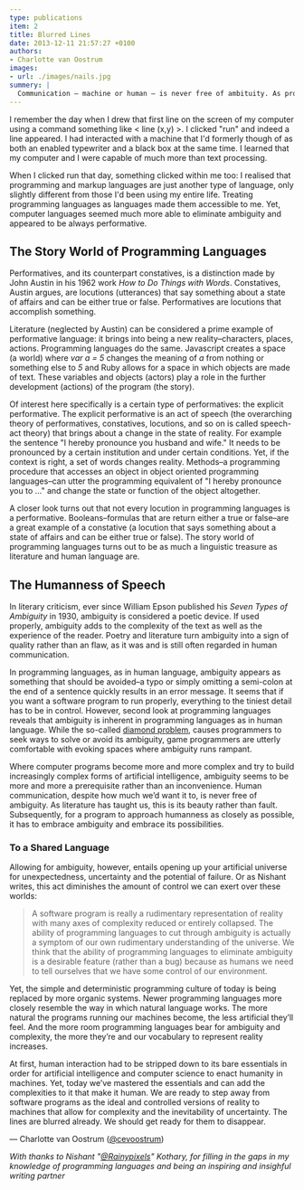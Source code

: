 ```yaml
---
type: publications
item: 2
title: Blurred Lines
date: 2013-12-11 21:57:27 +0100
authors: 
- Charlotte van Oostrum
images:
- url: ./images/nails.jpg 
summery: |
  Communication – machine or human – is never free of ambituity. As programming languages develop, ambiguity seems to be a prerequisite rather than an inconvenience. 
---
```

I remember the day when I drew that first line on the screen of my computer using a command something like < line (x,y) >. I clicked "run" and indeed a line appeared. I had interacted with a machine that I'd formerly though of as both an enabled typewriter and a black box at the same time. I learned that my computer and I were capable of much more than text processing. 

When I clicked run that day, something clicked within me too: I realised that programming and markup languages are just another type of language, only slightly different from those I'd been using my entire life. Treating programming languages as languages made them accessible to me. Yet, computer languages seemed much more able to eliminate ambiguity and appeared to be always performative.

## The Story World of Programming Languages
Performatives, and its counterpart constatives, is a distinction made by John Austin in his 1962 work *How to Do Things with Words*. Constatives, Austin argues, are locutions (utterances) that say something about a state of affairs and can be either true or false. Performatives are locutions that accomplish something. 

Literature (neglected by Austin) can be considered a prime example of performative language: it brings into being a new reality–characters, places, actions. Programming languages do the same. Javascript creates a space (a world) where *var a = 5* changes the meaning of *a* from nothing or something else to *5* and Ruby allows for a space in which objects are made of text. These variables and objects (actors) play a role in the further development (actions) of the program (the story). 

Of interest here specifically is a certain type of performatives: the explicit performative. The explicit performative is an act of speech (the overarching theory of performatives, constatives, locutions, and so on is called speech-act theory) that brings about a change in the state of reality. For example the sentence "I hereby pronounce you husband and wife." It needs to be pronounced by a certain institution and under certain conditions. Yet, if the context is right, a set of words changes reality. Methods–a programming procedure that accesses an object in object oriented programming languages–can utter the programming equivalent of "I hereby pronounce you to …" and change the state or function of the object altogether.

A closer look turns out that not every locution in programming languages is a performative. Booleans–formulas that are return either a true or false–are a great example of a constative (a locution that says something about a state of affairs and can be either true or false). The story world of programming languages turns out to be as much a linguistic treasure as literature and human language are.

## The Humanness of Speech

In literary criticism, ever since William Epson published his *Seven Types of Ambiguity* in 1930, ambiguity is considered a poetic device. If used properly, ambiguity adds to the complexity of the text as well as the experience of the reader. Poetry and literature turn ambiguity into a sign of quality rather than an flaw, as it was and is still often regarded in human communication.

In programming languages, as in human language, ambiguity appears as something that should be avoided–a typo or simply omitting a semi-colon at the end of a sentence quickly results in an error message. It seems that if you want a software program to run properly, everything to the tiniest detail has to be in control. However, second look at programming languages reveals that ambiguity is inherent in programming languages as in human language. While the so-called [diamond problem](http://en.wikipedia.org/wiki/Multiple_inheritance#The_diamond_problem), causes programmers to seek ways to solve or avoid its ambiguity, game programmers are utterly comfortable with evoking spaces where ambiguity runs rampant.  

Where computer programs become more and more complex and try to build increasingly complex forms of artificial intelligence, ambiguity seems to be more and more a prerequisite rather than an inconvenience. Human communication, despite how much we’d want it to, is never free of ambiguity. As literature has taught us, this is its beauty rather than fault. Subsequently, for a program to approach humanness as closely as possible, it has to embrace ambiguity and embrace its possibilities.

### To a Shared Language
Allowing for ambiguity, however, entails opening up your artificial universe for unexpectedness, uncertainty and the potential of failure. Or as Nishant writes, this act diminishes the amount of control we can exert over these worlds:

> A software program is really a rudimentary representation of reality with many axes of complexity reduced or entirely collapsed. The ability of programming languages to cut through ambiguity is actually a symptom of our own rudimentary understanding of the universe. We think that the ability of programming languages to eliminate ambiguity is a desirable feature (rather than a bug) because as humans we need to tell ourselves that we have some control of our environment.

Yet, the simple and deterministic programming culture of today is being replaced by more organic systems. Newer programming languages more closely resemble the way in which natural language works. The more natural the programs running our machines become, the less artificial they’ll feel. And the more room programming languages bear for ambiguity and complexity, the more they’re and our vocabulary to represent reality increases. 

At first, human interaction had to be stripped down to its bare essentials in order for artificial intelligence and computer science to enact humanity in machines. Yet, today we’ve mastered the essentials and can add the complexities to it that make it human. We are ready to step away from software programs as the ideal and controlled versions of reality to machines that allow for complexity and the inevitability of uncertainty. The lines are blurred already. We should get ready for them to disappear. 

&mdash; Charlotte van Oostrum ([@cevoostrum](https://www.linkedin.com/in/cevoostrum))

*With thanks to Nishant "[@Rainypixels](http://rainypixels.com/)" Kothary, for filling in the gaps in my knowledge of programming languages and being an inspiring and insighful writing partner*
